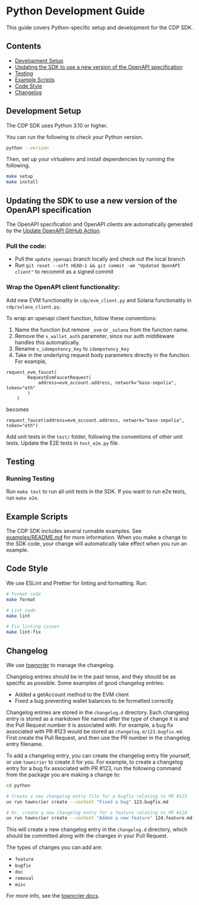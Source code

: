 # Python Development Guide

This guide covers Python-specific setup and development for the CDP SDK.

## Contents

- [Development Setup](#development-setup)
- [Updating the SDK to use a new version of the OpenAPI specification](#updating-the-sdk-to-use-a-new-version-of-the-openapi-specification)
- [Testing](#testing)
- [Example Scripts](#example-scripts)
- [Code Style](#code-style)
- [Changelog](#changelog)

## Development Setup

The CDP SDK uses Python 3.10 or higher.

You can run the following to check your Python version.

```bash
python --version
```

Then, set up your virtualenv and install dependencies by running the following.

```bash
make setup
make install
```

## Updating the SDK to use a new version of the OpenAPI specification

The OpenAPI specification and OpenAPI clients are automatically generated by the [Update OpenAPI GitHub Action](https://github.com/coinbase/cdp-sdk/actions/workflows/update_openapi.yml).

### Pull the code:

- Pull the `update_openapi` branch locally and check out the local branch
- Run `git reset --soft HEAD~1 && git commit -am "Updated OpenAPI client"` to recommit as a signed commit

### Wrap the OpenAPI client functionality:

Add new EVM functionality in `cdp/evm_client.py` and Solana functionality in `cdp/solana_client.py`.

To wrap an openapi client function, follow these conventions:

1. Name the function but remove `_evm` or `_solana` from the function name.
2. Remove the `x_wallet_auth` parameter, since our auth middleware handles this automatically.
3. Rename `x_idempotency_key` to `idempotency_key`
4. Take in the underlying request body parameters directly in the function. For example,

```
request_evm_faucet(
        RequestEvmFaucetRequest(
            address=evm_account.address, network="base-sepolia", token="eth"
        )
    )
```

becomes

```
request_faucet(address=evm_account.address, network="base-sepolia", token="eth")
```

Add unit tests in the `test/` folder, following the conventions of other unit tests. Update the E2E tests in `test_e2e.py` file.

## Testing

### Running Testing

Run `make test` to run all unit tests in the SDK. If you want to run e2e tests, run `make e2e`.

## Example Scripts

The CDP SDK includes several runnable examples. See [examples/README.md](../examples/python/README.md) for more information. When you make a change to the SDK code, your change will automatically take effect when you run an example.

## Code Style

We use ESLint and Prettier for linting and formatting. Run:

```bash
# Format code
make format

# Lint code
make lint

# Fix linting issues
make lint-fix
```

## Changelog

We use [towncrier](https://towncrier.readthedocs.io/en/stable/index.html) to manage the changelog.

Changelog entries should be in the past tense, and they should be as specific as possible. Some examples of good changelog entries:

- Added a getAccount method to the EVM client
- Fixed a bug preventing wallet balances to be formatted correctly

Changelog entries are stored in the `changelog.d` directory. Each changelog entry is stored as a markdown file named after the type of change it is and the Pull Request number it is associated with. For example, a bug fix associated with PR #123 would be stored as `changelog.d/123.bugfix.md`. First create the Pull Request, and then use the PR number in the changelog entry filename.

To add a changelog entry, you can create the changelog entry file yourself, or use `towncrier` to create it for you. For example, to create a changelog entry for a bug fix associated with PR #123, run the following command from the package you are making a change to:

```bash
cd python

# Create a new changelog entry file for a bugfix relating to PR #123
uv run towncrier create --content "Fixed a bug" 123.bugfix.md

# Or, create a new changelog entry for a feature relating to PR #124
uv run towncrier create --content "Added a new feature" 124.feature.md
```

This will create a new changelog entry in the `changelog.d` directory, which should be committed along with the changes in your Pull Request.

The types of changes you can add are:

- `feature`
- `bugfix`
- `doc`
- `removal`
- `misc`

For more info, see the [towncrier docs](https://towncrier.readthedocs.io/en/stable/tutorial.html#creating-news-fragments).
